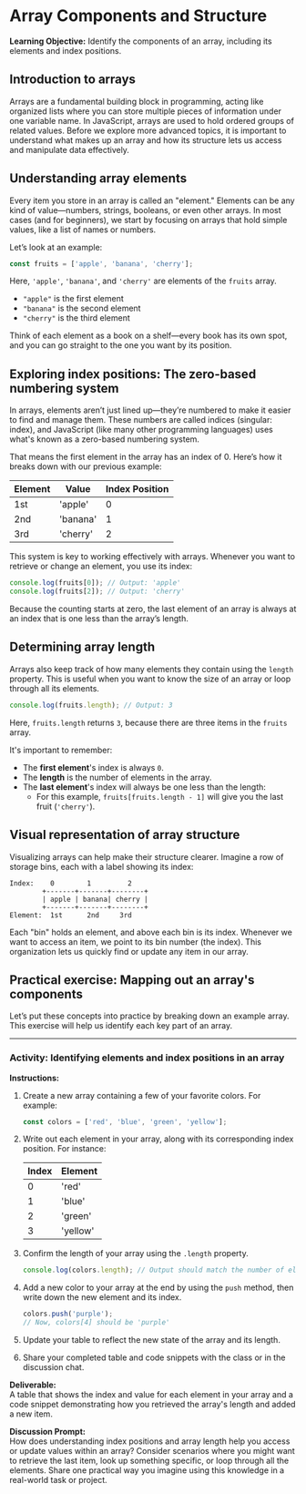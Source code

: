 # Array Components and Structure

**Learning Objective:** Identify the components of an array, including its elements and index positions.

## Introduction to arrays

Arrays are a fundamental building block in programming, acting like organized lists where you can store multiple pieces of information under one variable name. In JavaScript, arrays are used to hold ordered groups of related values. Before we explore more advanced topics, it is important to understand what makes up an array and how its structure lets us access and manipulate data effectively.

## Understanding array elements

Every item you store in an array is called an "element." Elements can be any kind of value—numbers, strings, booleans, or even other arrays. In most cases (and for beginners), we start by focusing on arrays that hold simple values, like a list of names or numbers.

Let’s look at an example:

```javascript
const fruits = ['apple', 'banana', 'cherry'];
```

Here, `'apple'`, `'banana'`, and `'cherry'` are elements of the `fruits` array.

- `"apple"` is the first element
- `"banana"` is the second element
- `"cherry"` is the third element

Think of each element as a book on a shelf—every book has its own spot, and you can go straight to the one you want by its position.

## Exploring index positions: The zero-based numbering system

In arrays, elements aren’t just lined up—they’re numbered to make it easier to find and manage them. These numbers are called indices (singular: index), and JavaScript (like many other programming languages) uses what's known as a zero-based numbering system.

That means the first element in the array has an index of 0. Here’s how it breaks down with our previous example:

| Element | Value    | Index Position |
|---------|----------|---------------|
| 1st     | 'apple'  | 0             |
| 2nd     | 'banana' | 1             |
| 3rd     | 'cherry' | 2             |

This system is key to working effectively with arrays. Whenever you want to retrieve or change an element, you use its index:

```javascript
console.log(fruits[0]); // Output: 'apple'
console.log(fruits[2]); // Output: 'cherry'
```

Because the counting starts at zero, the last element of an array is always at an index that is one less than the array’s length.

## Determining array length

Arrays also keep track of how many elements they contain using the `length` property. This is useful when you want to know the size of an array or loop through all its elements.

```javascript
console.log(fruits.length); // Output: 3
```

Here, `fruits.length` returns `3`, because there are three items in the `fruits` array.

It's important to remember:

- The **first element**'s index is always `0`.
- The **length** is the number of elements in the array.
- The **last element**'s index will always be one less than the length:
  - For this example, `fruits[fruits.length - 1]` will give you the last fruit (`'cherry'`).

## Visual representation of array structure

Visualizing arrays can help make their structure clearer. Imagine a row of storage bins, each with a label showing its index:

```
Index:    0        1         2
        +-------+-------+--------+
        | apple | banana| cherry |
        +-------+-------+--------+
Element:  1st      2nd     3rd
```

Each "bin" holds an element, and above each bin is its index. Whenever we want to access an item, we point to its bin number (the index). This organization lets us quickly find or update any item in our array.

## Practical exercise: Mapping out an array's components

Let’s put these concepts into practice by breaking down an example array. This exercise will help us identify each key part of an array.

---

### Activity: Identifying elements and index positions in an array

**Instructions:**

1. Create a new array containing a few of your favorite colors. For example:

    ```javascript
    const colors = ['red', 'blue', 'green', 'yellow'];
    ```

2. Write out each element in your array, along with its corresponding index position. For instance:

    | Index | Element |
    |-------|---------|
    |   0   | 'red'   |
    |   1   | 'blue'  |
    |   2   | 'green' |
    |   3   | 'yellow'|

3. Confirm the length of your array using the `.length` property.

    ```javascript
    console.log(colors.length); // Output should match the number of elements
    ```

4. Add a new color to your array at the end by using the `push` method, then write down the new element and its index.

    ```javascript
    colors.push('purple');
    // Now, colors[4] should be 'purple'
    ```

5. Update your table to reflect the new state of the array and its length.

6. Share your completed table and code snippets with the class or in the discussion chat.

**Deliverable:**  
A table that shows the index and value for each element in your array and a code snippet demonstrating how you retrieved the array's length and added a new item.

**Discussion Prompt:**  
How does understanding index positions and array length help you access or update values within an array? Consider scenarios where you might want to retrieve the last item, look up something specific, or loop through all the elements. Share one practical way you imagine using this knowledge in a real-world task or project.